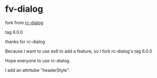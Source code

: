 # fv-dialog

fork from [rc-dialog](https://github.com/react-component/dialog)

tag 6.0.0

thanks for rc-dialog

Because I want to use es6 to add a feature, so I fork rc-dialog's tag 6.0.0

Hope everyone to use rc-dialog.

I add an attritube "headerStyle".